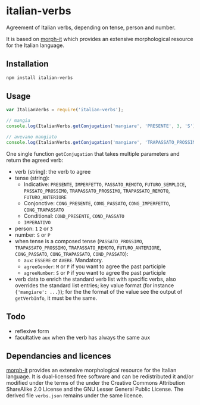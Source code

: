 # italian-verbs

Agreement of Italian verbs, depending on tense, person and number.

It is based on [morph-it](https://docs.sslmit.unibo.it/doku.php?id=resources:morph-it) which provides an extensive  morphological resource for the Italian language.


## Installation 
```sh
npm install italian-verbs
```

## Usage

```javascript
var ItalianVerbs = require('italian-verbs');

// mangia
console.log(ItalianVerbs.getConjugation('mangiare', 'PRESENTE', 3, 'S'));

// avevano mangiato
console.log(ItalianVerbs.getConjugation('mangiare', 'TRAPASSATO_PROSSIMO', 3, 'P', 'AVERE'));
```

One single function `getConjugation` that takes multiple parameters and return the agreed verb:

* verb (string): the verb to agree
* tense (string): 
  * Indicative: `PRESENTE`, `IMPERFETTO`, `PASSATO_REMOTO`, `FUTURO_SEMPLICE`, `PASSATO_PROSSIMO`, `TRAPASSATO_PROSSIMO`, `TRAPASSATO_REMOTO`, `FUTURO_ANTERIORE`
  * Conjonctive: `CONG_PRESENTE`, `CONG_PASSATO`, `CONG_IMPERFETTO`, `CONG_TRAPASSATO`
  * Conditional: `COND_PRESENTE`, `COND_PASSATO`
  * `IMPERATIVO`
* person: `1` `2` or `3`
* number: `S` or `P`
* when tense is a composed tense (`PASSATO_PROSSIMO`, `TRAPASSATO_PROSSIMO`, `TRAPASSATO_REMOTO`, `FUTURO_ANTERIORE`, `CONG_PASSATO`, `CONG_TRAPASSATO`, `COND_PASSATO`):
  * `aux`: `ESSERE` or `AVERE`. Mandatory.
  * `agreeGender`: `M` or `F` if you want to agree the past participle
  * `agreeNumber`: `S` or `P` if you want to agree the past participle
* verb data to enrich the standard verb list with specific verbs, also overrides the standard list entries; key value format (for instance `{'mangiare': ...}`); for the the format of the value see the output of `getVerbInfo`, it must be the same.


## Todo

* reflexive form
* facultative `aux` when the verb has always the same aux

## Dependancies and licences

[morph-it](https://docs.sslmit.unibo.it/doku.php?id=resources:morph-it) provides an extensive  morphological resource for the Italian language. It is dual-licensed free software and can be redistributed it and/or modified  under the terms of the under the Creative Commons Attribution ShareAlike 2.0 License and the GNU Lesser General Public License.
The derived file `verbs.json` remains under the same licence.
